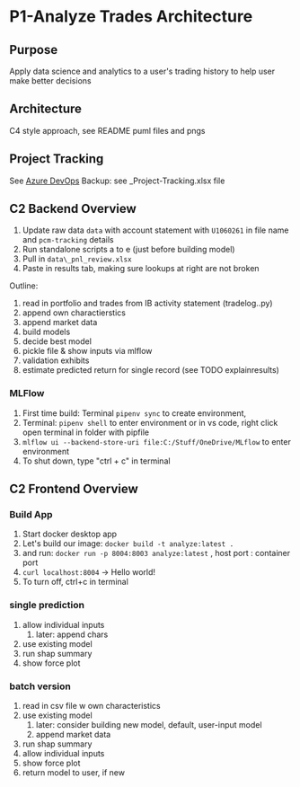 # P1-Analyze Trades Architecture

## Purpose

Apply data science and analytics to a user's trading history to help user make better decisions

## Architecture

C4 style approach, see README puml files and pngs

## Project Tracking

See [Azure DevOps](https://dev.azure.com/swang4331/P1-AnalyzeTrades/_backlogs/backlog/P1-AnalyzeTrades%20Team/Features/?showParents=true)
Backup: see _Project-Tracking.xlsx file

## C2 Backend Overview

1. Update raw data `data` with account statement with `U1060261` in file name and `pcm-tracking` details
1. Run standalone scripts a to e (just before building model)
1. Pull in `data\_pnl_review.xlsx`
1. Paste in results tab, making sure lookups at right are not broken

Outline:

1. read in portfolio and trades from IB activity statement (tradelog..py)
1. append own charactierstics
1. append market data
1. build models
1. decide best model
1. pickle file & show inputs via mlflow
1. validation exhibits
1. estimate predicted return for single record (see TODO explainresults)

### MLFlow

1. First time build: Terminal `pipenv sync` to create environment,
1. Terminal: `pipenv shell` to enter environment or in vs code, right click open terminal in folder with pipfile
1. `mlflow ui --backend-store-uri file:C:/Stuff/OneDrive/MLflow` to enter environment
1. To shut down, type "ctrl + c" in terminal

## C2 Frontend Overview

### Build App

1. Start docker desktop app
1. Let's build our image: `docker build -t analyze:latest .`
1. and run: `docker run -p 8004:8003 analyze:latest` ,  host port : container port
1. `curl localhost:8004` -> Hello world!
1. To turn off, ctrl+c in terminal

### single prediction

1. allow individual inputs
    1. later: append chars
1. use existing model
1. run shap summary
1. show force plot

### batch version

1. read in csv file w own characteristics
1. use existing model
    1. later: consider building new model, default, user-input model
    1. append market data
1. run shap summary
1. allow individual inputs
1. show force plot
1. return model to user, if new
